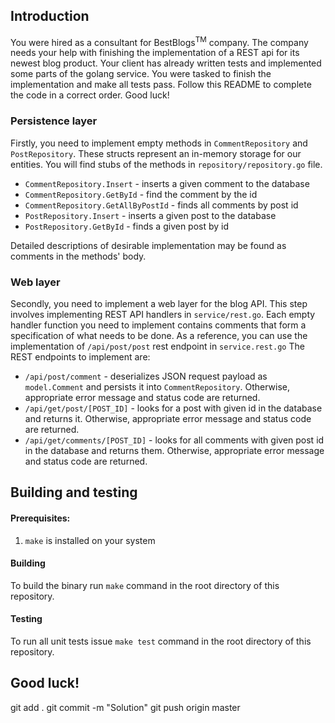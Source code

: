 ## Introduction

You were hired as a consultant for BestBlogs<sup>TM</sup> company. The company
needs your help with finishing the implementation of a REST api for its newest blog product.
Your client has already written tests and implemented some parts of the golang service. You were tasked to finish
the implementation and make all tests pass. Follow this README to complete the code in a correct order. Good luck!

### Persistence layer

Firstly, you need to implement empty methods in `CommentRepository` and `PostRepository`. These structs represent an in-memory storage
for our entities. You will find stubs of the methods in `repository/repository.go` file.

- `CommentRepository.Insert` - inserts a given comment to the database
- `CommentRepository.GetById` - find the comment by the id
- `CommentRepository.GetAllByPostId` - finds all comments by post id
- `PostRepository.Insert` - inserts a given post to the database
- `PostRepository.GetById` - finds a given post by id

Detailed descriptions of desirable implementation may be found as comments in the methods' body.

### Web layer

Secondly, you need to implement a web layer for the blog API. This step involves implementing REST API handlers in `service/rest.go`.
Each empty handler function you need to implement contains comments that form a specification of what needs to be done.
As a reference, you can use the implementation of `/api/post/post` rest endpoint in `service.rest.go`
The REST endpoints to implement are:

- `/api/post/comment` - deserializes JSON request payload as `model.Comment` and persists it into `CommentRepository`. Otherwise, appropriate error message and status code are returned.
- `/api/get/post/[POST_ID]` - looks for a post with given id in the database and returns it. Otherwise, appropriate error message and status code are returned.
- `/api/get/comments/[POST_ID]` - looks for all comments with given post id in the database and returns them. Otherwise, appropriate error message and status code are returned.

## Building and testing

#### Prerequisites:

1. `make` is installed on your system

#### Building

To build the binary run `make` command in the root directory of this repository.

#### Testing

To run all unit tests issue `make test` command in the root directory of this repository.

## Good luck!

git add .
git commit -m "Solution"
git push origin master

